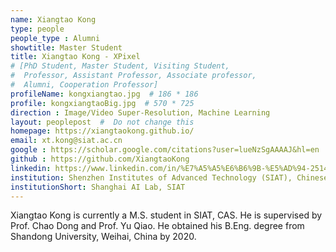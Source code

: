 ```yaml
---
name: Xiangtao Kong
type: people
people_type : Alumni
showtitle: Master Student
title: Xiangtao Kong - XPixel
# [PhD Student, Master Student, Visiting Student,
#  Professor, Assistant Professor, Associate professor,
#  Alumni, Cooperation Professor]
profileName: kongxiangtao.jpg  # 186 * 186
profile: kongxiangtaoBig.jpg  # 570 * 725
direction : Image/Video Super-Resolution, Machine Learning
layout: peoplepost  #  Do not change this
homepage: https://xiangtaokong.github.io/
email: xt.kong@siat.ac.cn
google : https://scholar.google.com/citations?user=lueNzSgAAAAJ&hl=en
github : https://github.com/XiangtaoKong
linkedin: https://www.linkedin.com/in/%E7%A5%A5%E6%B6%9B-%E5%AD%94-2514a1196/
institution: Shenzhen Institutes of Advanced Technology (SIAT), Chinese Academy of Sciences (CAS)
institutionShort: Shanghai AI Lab, SIAT
---
```


Xiangtao Kong is currently a M.S. student in SIAT, CAS. He is supervised by Prof. Chao Dong and Prof. Yu Qiao. He obtained his B.Eng. degree from Shandong University, Weihai, China by 2020.



 

